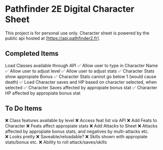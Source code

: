 # Pathfinder 2E Digital Character Sheet

This project is for personal use only.
Character sheet is powered by the public api hosted at [https://api.pathfinder2.fr].

## Completed Items
Load Classes available through API
✅ Allow user to type in Character Name
✅ Allow user to adjust level
✅ Allow user to adjust stats
✅ Character Stats show appropiate Bonus
✅ Character Stats cannot go below 1 (would cause death)
✅ Load Character saves and HP based on character selected, when selected
✅ Character Saves affected by appropiate bonus stat
✅ Character HP affected by appropiate bonus stat

## To Do Items
❌ Class features available by level
❌ Access feat list via API
❌ Add Feats to Character
❌ Feats affect appropiate stats
❌ Add Attacks to Sheet
❌ Attacks affected by appropiate bonus stats, and negatives by multi-attacks etc.\
❌ Looks pretty 
❌ Saveable/reloadable?
❌ Skills shown with appropiate stats/bonus etc.
❌ Ability to roll attack/saves/skills



